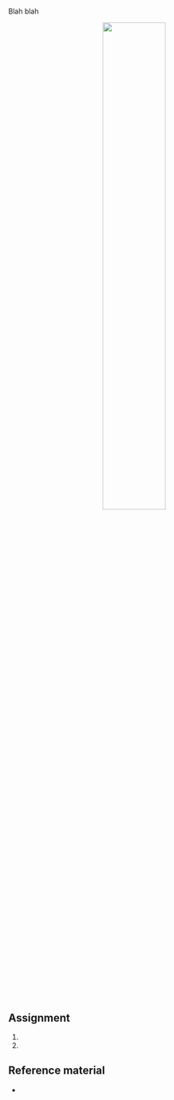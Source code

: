 # 

Blah blah 

<p align="center">
<img src="/docs/images/.jpg" width="50%">
</p>
<p align="center">
<i> </i>
</p>


## Assignment
1. 
2. 

## Reference material
- []()

